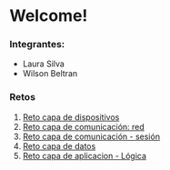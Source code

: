 # Welcome!

### Integrantes:
* Laura Silva 
* Wilson Beltran 

### Retos
1. [Reto capa de dispositivos](https://github.com/Uniandes-MISO/IoT/tree/main/1.%20Capa%20de%20dispositivos/NodeMCU_Luminosidad)
2. [Reto capa de comunicación: red](https://github.com/Uniandes-MISO/IoT/tree/main/2.%20Reto%20capa%20de%20comunicaci%C3%B3n/Red)
3. [Reto capa de comunicación - sesión](https://github.com/Uniandes-MISO/IoT/tree/main/3.%20Capa%20de%20comunicaci%C3%B3n%20-%20sesi%C3%B3n)
4. [Reto capa de datos](https://github.com/Uniandes-MISO/IoT/tree/main/4.%20Capa%20de%20datos)
5. [Reto capa de aplicacion - Lógica](https://github.com/Uniandes-MISO/IoT/tree/main/5.%20Capa%20de%20aplicacion%20-%20Logica)
